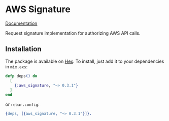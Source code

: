 # AWS Signature

[Documentation](https://hexdocs.pm/aws_signature)

Request signature implementation for authorizing AWS API calls.

## Installation

The package is available on [Hex](https://hex.pm/packages/aws_signature).
To install, just add it to your dependencies in `mix.exs`:

```elixir
defp deps() do
  [
    {:aws_signature, "~> 0.3.1"}
  ]
end
```

or `rebar.config`:

```erlang
{deps, [{aws_signature, "~> 0.3.1"}]}.
```
